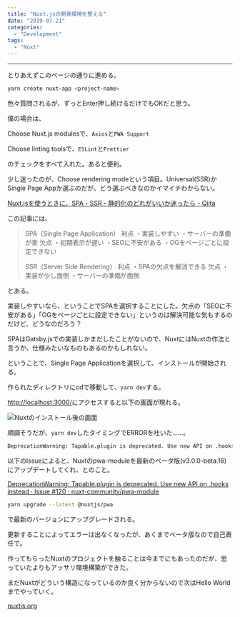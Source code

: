 ```yaml
---
title: "Nuxt.jsの開発環境を整える"
date: "2019-07-21"
categories: 
  - "Development"
tags: 
  - "Nuxt"
---
```


* * *

とりあえずこのページの通りに進める。

```bash
yarn create nuxt-app <project-name>
```

色々質問されるが、ずっとEnter押し続けるだけでもOKだと思う。

僕の場合は、

Choose Nuxt.js modulesで、`Axios`と`PWA Support`

Choose linting toolsで、`ESLint`と`Prettier`

のチェックをすべて入れた。あると便利。

少し迷ったのが、Choose rendering modeという項目。Universal(SSR)かSingle Page Appか選ぶのだが、どう選ぶべきなのかイマイチわからない。

[Nuxt.jsを使うときに、SPA・SSR・静的化のどれがいいか迷ったら - Qiita](https://qiita.com/nishinoshake/items/f42e2f03663b00b5886d)

この記事には、

> SPA（Single Page Application） 利点 ・実装しやすい ・サーバーの準備が楽 欠点 ・初期表示が遅い ・SEOに不安がある ・OGをページごとに設定できない
> 
> SSR（Server Side Rendering） 利点 ・SPAの欠点を解消できる 欠点 ・実装が少し面倒 ・サーバーの準備が面倒

とある。

実装しやすいなら、ということでSPAを選択することにした。欠点の「SEOに不安がある」「OGをページごとに設定できない」というのは解決可能な気もするのだけど、どうなのだろう？

SPAはGatsby.jsでの実装しかまだしたことがないので、NuxtにはNuxtの作法と言うか、仕様みたいなものもあるのかもしれない。

ということで、Single Page Applicationを選択して、インストールが開始される。

作られたディレクトリにcdで移動して、`yarn dev`する。

[http://localhost:3000/](http://localhost:3000/)にアクセスすると以下の画面が現れる。

![Nuxtのインストール後の画面](images/スクリーンショット-2019-07-21-2.44.05.png)

順調そうだが、`yarn dev`したタイミングでERRORを吐いた......。

```bash
DeprecationWarning: Tapable.plugin is deprecated. Use new API on .hooks instead
```

以下のIssueによると、Nuxtのpwa-moduleを最新のベータ版(v3.0.0-beta.16)にアップデートしてくれ、とのこと。

[DeprecationWarning: Tapable.plugin is deprecated. Use new API on .hooks instead · Issue #120 · nuxt-community/pwa-module](https://github.com/nuxt-community/pwa-module/issues/120)

```bash
yarn upgrade --latest @nuxtjs/pwa
```

で最新のバージョンにアップグレードされる。

更新することによってエラーは出なくなったが、あくまでベータ版なので自己責任で。

作ってもらったNuxtのプロジェクトを触ることは今までにもあったのだが、思っていたよりもアッサリ環境構築ができた。

まだNuxtがどういう構造になっているのか良く分からないので次はHello Worldまでやっていく。

[nuxtjs.org](https://ja.nuxtjs.org/examples/)
